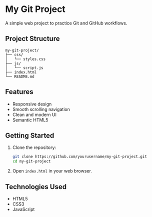 # My Git Project

A simple web project to practice Git and GitHub workflows.

## Project Structure

```
my-git-project/
├── css/
│   └── styles.css
├── js/
│   └── script.js
├── index.html
└── README.md
```

## Features

- Responsive design
- Smooth scrolling navigation
- Clean and modern UI
- Semantic HTML5

## Getting Started

1. Clone the repository:
   ```bash
   git clone https://github.com/yourusername/my-git-project.git
   cd my-git-project
   ```

2. Open `index.html` in your web browser.

## Technologies Used

- HTML5
- CSS3
- JavaScript

